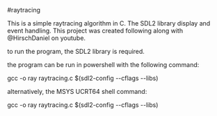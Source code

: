 #raytracing

This is a simple raytracing algorithm in C. The SDL2 library display and event handling. This project was created following along with @HirschDaniel on youtube.

to run the program, the SDL2 library is required.

the program can be run in powershell with the following command:

gcc -o ray raytracing.c $(sdl2-config --cflags --libs)

alternatively, the MSYS UCRT64 shell command:

gcc -o ray raytracing.c $(sdl2-config --cflags --libs)
